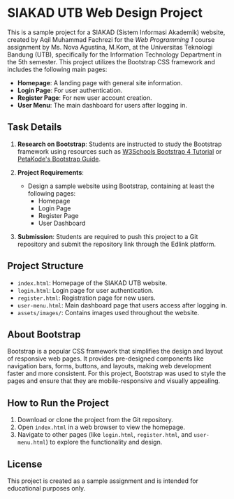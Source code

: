 # SIAKAD UTB Web Design Project

This is a sample project for a SIAKAD (Sistem Informasi Akademik) website, created by Aqil Muhammad Fachrezi for the *Web Programming 1* course assignment by Ms. Nova Agustina, M.Kom, at the Universitas Teknologi Bandung (UTB), specifically for the Information Technology Department in the 5th semester. This project utilizes the Bootstrap CSS framework and includes the following main pages:

- **Homepage**: A landing page with general site information.
- **Login Page**: For user authentication.
- **Register Page**: For new user account creation.
- **User Menu**: The main dashboard for users after logging in.

## Task Details

1. **Research on Bootstrap**: Students are instructed to study the Bootstrap framework using resources such as [W3Schools Bootstrap 4 Tutorial](https://www.w3schools.com/bootstrap4) or [PetaKode's Bootstrap Guide](https://www.petanikode.com/bootstrap4-pemula/).

2. **Project Requirements**:
   - Design a sample website using Bootstrap, containing at least the following pages:
     - Homepage
     - Login Page
     - Register Page
     - User Dashboard

3. **Submission**: Students are required to push this project to a Git repository and submit the repository link through the Edlink platform.

## Project Structure

- `index.html`: Homepage of the SIAKAD UTB website.
- `login.html`: Login page for user authentication.
- `register.html`: Registration page for new users.
- `user-menu.html`: Main dashboard page that users access after logging in.
- `assets/images/`: Contains images used throughout the website.

## About Bootstrap

Bootstrap is a popular CSS framework that simplifies the design and layout of responsive web pages. It provides pre-designed components like navigation bars, forms, buttons, and layouts, making web development faster and more consistent. For this project, Bootstrap was used to style the pages and ensure that they are mobile-responsive and visually appealing.

## How to Run the Project

1. Download or clone the project from the Git repository.
2. Open `index.html` in a web browser to view the homepage.
3. Navigate to other pages (like `login.html`, `register.html`, and `user-menu.html`) to explore the functionality and design.

## License

This project is created as a sample assignment and is intended for educational purposes only.
